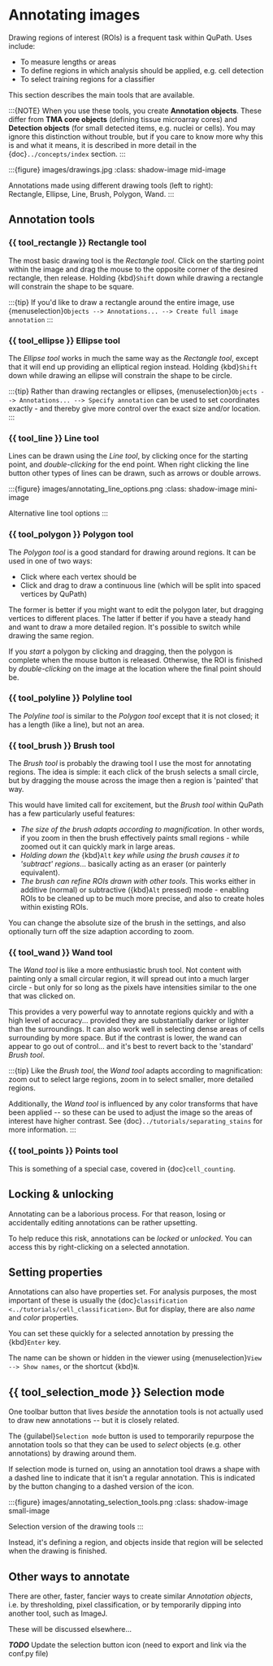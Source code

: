 # Annotating images

Drawing regions of interest (ROIs) is a frequent task within QuPath.  Uses include:

- To measure lengths or areas
- To define regions in which analysis should be applied, e.g. cell detection
- To select training regions for a classifier

This section describes the main tools that are available.

:::{NOTE}
When you use these tools, you create **Annotation objects**.
These differ from **TMA core objects** (defining tissue microarray cores) and **Detection objects** (for small detected items, e.g. nuclei or cells).
You may ignore this distinction without trouble, but if you care to know more why this is and what it means, it is described in more detail in the {doc}`../concepts/index` section.
:::

:::{figure} images/drawings.jpg
:class: shadow-image mid-image

Annotations made using different drawing tools (left to right): <br />
Rectangle, Ellipse, Line, Brush, Polygon, Wand.
:::

## Annotation tools

### {{ tool_rectangle }} Rectangle tool

The most basic drawing tool is the *Rectangle tool*.  Click on the starting point within the image and drag the mouse to the opposite corner of the desired rectangle, then release.  Holding {kbd}`Shift` down while drawing a rectangle will constrain the shape to be square.

:::{tip}
If you'd like to draw a rectangle around the entire image, use {menuselection}`Objects --> Annotations... --> Create full image annotation`
:::

### {{ tool_ellipse }} Ellipse tool

The *Ellipse tool* works in much the same way as the *Rectangle tool*, except that it will end up providing an elliptical region instead. Holding {kbd}`Shift` down while drawing an ellipse will constrain the shape to be circle.

:::{tip}
Rather than drawing rectangles or ellipses, {menuselection}`Objects --> Annotations... --> Specify annotation` can be used to set coordinates exactly - and thereby give more control over the exact size and/or location.
:::

### {{ tool_line }} Line tool

Lines can be drawn using the *Line tool*, by clicking once for the starting point, and *double-clicking* for the end point. When right clicking the line button other types of lines can be drawn, such as arrows or double arrows.

:::{figure} images/annotating_line_options.png
:class: shadow-image mini-image

Alternative line tool options
:::

### {{ tool_polygon }} Polygon tool

The *Polygon tool* is a good standard for drawing around regions.
It can be used in one of two ways:

- Click where each vertex should be
- Click and drag to draw a continuous line (which will be split into spaced vertices by QuPath)

The former is better if you might want to edit the polygon later, but dragging vertices to different places.
The latter if better if you have a steady hand and want to draw a more detailed region.
It's possible to switch while drawing the same region.

If you *start* a polygon by clicking and dragging, then the polygon is complete when the mouse button is released.
Otherwise, the ROI is finished by *double-clicking* on the image at the location where the final point should be.

### {{ tool_polyline }} Polyline tool

The *Polyline tool* is similar to the *Polygon tool* except that it is not closed; it has a length (like a line), but not an area.

### {{ tool_brush }} Brush tool

The *Brush tool* is probably the drawing tool I use the most for annotating regions.
The idea is simple: it each click of the brush selects a small circle, but by dragging the mouse across the image then a region is 'painted' that way.

This would have limited call for excitement, but the *Brush tool* within QuPath has a few particularly useful features:

- *The size of the brush adapts according to magnification*.  In other words, if you zoom in then the brush effectively paints small regions - while zoomed out it can quickly mark in large areas.
- *Holding down the* {kbd}`Alt` *key while using the brush causes it to 'subtract' regions*... basically acting as an eraser (or painterly equivalent).
- *The brush can refine ROIs drawn with other tools*.  This works either in additive (normal) or subtractive ({kbd}`Alt` pressed) mode - enabling ROIs to be cleaned up to be much more precise, and also to create holes within existing ROIs.

You can change the absolute size of the brush in the settings, and also optionally turn off the size adaption according to zoom.

### {{ tool_wand }} Wand tool

The *Wand tool* is like a more enthusiastic brush tool.
Not content with painting only a small circular region, it will spread out into a much larger circle - but only for so long as the pixels have intensities similar to the one that was clicked on.

This provides a very powerful way to annotate regions quickly and with a high level of accuracy... provided they are substantially darker or lighter than the surroundings.
It can also work well in selecting dense areas of cells surrounding by more space.
But if the contrast is lower, the wand can appear to go out of control... and it's best to revert back to the 'standard' *Brush tool*.

:::{tip}
Like the *Brush tool*, the *Wand tool* adapts according to magnification: zoom out to select large regions, zoom in to select smaller, more detailed regions.

Additionally, the *Wand tool* is influenced by any color transforms that have been applied -- so these can be used to adjust the image so the areas of interest have higher contrast.  See {doc}`../tutorials/separating_stains` for more information.
:::

### {{ tool_points }} Points tool

This is something of a special case, covered in {doc}`cell_counting`.

## Locking & unlocking

Annotating can be a laborious process.
For that reason, losing or accidentally editing annotations can be rather upsetting.

To help reduce this risk, annotations can be *locked* or *unlocked*.
You can access this by right-clicking on a selected annotation.

## Setting properties

Annotations can also have properties set.
For analysis purposes, the most important of these is usually the {doc}`classification <../tutorials/cell_classification>`.
But for display, there are also *name* and *color* properties.

You can set these quickly for a selected annotation by pressing the {kbd}`Enter` key.

The name can be shown or hidden in the viewer using {menuselection}`View --> Show names`, or the shortcut {kbd}`N`.

## {{ tool_selection_mode }} Selection mode

One toolbar button that lives *beside* the annotation tools is not actually used to draw new annotations -- but it is closely related.

The {guilabel}`Selection mode` button is used to temporarily repurpose the annotation tools so that they can be used to *select* objects (e.g. other annotations) by drawing around them.

If selection mode is turned on, using an annotation tool draws a shape with a dashed line to indicate that it isn't a regular annotation. This is indicated by the button changing to a dashed version of the icon.

:::{figure} images/annotating_selection_tools.png
:class: shadow-image small-image

Selection version of the drawing tools
:::

Instead, it's defining a region, and objects inside that region will be selected when the drawing is finished.

## Other ways to annotate

There are other, faster, fancier ways to create similar *Annotation objects*, i.e. by thresholding, pixel classification, or by temporarily dipping into another tool, such as ImageJ.

These will be discussed elsewhere...

***TODO*** Update the selection button icon (need to export and link via the conf.py file)
